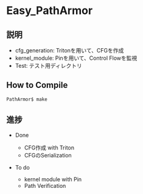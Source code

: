 # Easy_PathArmor

## 説明

* cfg_generation: Tritonを用いて、CFGを作成
* kernel_module: Pinを用いて、Control Flowを監視
* Test: テスト用ディレクトリ

## How to Compile
```bash
PathArmor$ make
```
## 進捗

* Done
  * CFG作成 with Triton
  * CFGのSerialization

* To do
  * kernel module with Pin
  * Path Verification
